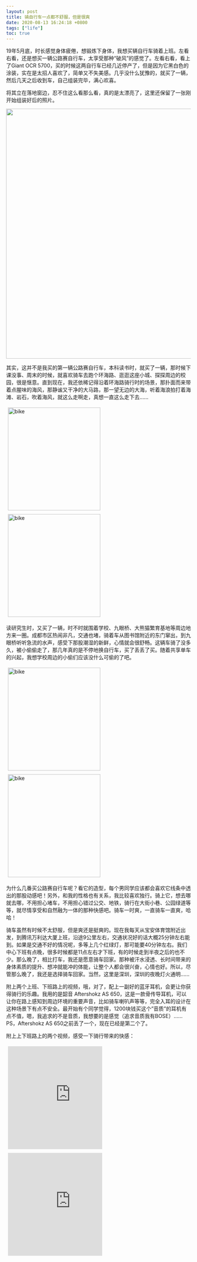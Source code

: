 ```yaml
---
layout: post  
title: 骑自行车一点都不舒服，但是很爽
date: 2020-08-13 16:24:18 +0800
tags: ["life"]
toc: true
---
```


<style type="text/css" rel="stylesheet">
/* Three image containers (use 25% for four, and 50% for two, etc) */
.column {
  float: left;
  width: 50%;
  padding: 5px;
}

/* Clear floats after image containers */
.row::after {
  content: "";
  clear: both;
  display: table;
}

.fixsize {
    width: 340px;
    height: 280px;
}

.fullsize {
    width: 680px;
}
</style>

19年5月底，时长感觉身体疲倦，想锻炼下身体，我想买辆自行车骑着上班。左看右看，还是想买一辆公路赛自行车，太享受那种“破风”的感觉了。左看右看，看上了Giant OCR 5700，买的时候这两自行车已经几近停产了，但是因为它黑白色的涂装，实在是太招人喜欢了，简单又不失美感。几乎没什么犹豫的，就买了一辆，然后几天之后收到车，自己组装完毕，满心欢喜。

将其立在落地窗边，忍不住这么看那么看，真的是太漂亮了，这里还保留了一张刚开始组装好后的照片。

<img src="/blog/assets/life/bike.jpg" class="fullsize"/>

其实，这并不是我买的第一辆公路赛自行车，本科读书时，就买了一辆，那时候下课没事、周末的时候，就喜欢骑车去跑个环海路、逛逛这座小城、探探周边的校园，很是惬意。直到现在，我还依稀记得沿着环海路骑行时的场景，那扑面而来带着点腥味的海风，那静谧又干净的大马路，那一望无边的大海，听着海浪拍打着海滩、岩石，吹着海风，就这么走啊走，真想一直这么走下去……

<div class="row">
  <div class="column">
    <img class="fixsize" src="/blog/assets/life/bike-2.jpg" alt="bike" style="width:100%">
  </div>
  <div class="column">
    <img class="fixsize" src="/blog/assets/life/bike-3.jpg" alt="bike" style="width:100%">
  </div>
</div>

读研究生时，又买了一辆，时不时就围着学校、九眼桥、大熊猫繁育基地等周边地方来一圈。成都市区热闹非凡，交通也堵，骑着车从图书馆附近的东门窜出，到九眼桥听听急流的水声，感受下那股潮湿的新鲜，心情就会很舒畅。这辆车骑了没多久，被小偷偷走了，那几年真的是不停地换自行车，买了丢丢了买。随着共享单车的兴起，我想学校周边的小偷们应该没什么可偷的了吧。

<div class="row">
  <div class="column">
    <img class="fixsize" src="/blog/assets/life/bike-5.jpg" alt="bike" style="width:100%">
  </div>
  <div class="column">
    <img class="fixsize" src="/blog/assets/life/bike-4.jpg" alt="bike" style="width:100%">
  </div>
</div>

为什么几番买公路赛自行车呢？看它的造型，每个男同学应该都会喜欢它线条中透出的那股动感吧！另外，和我的性格也有关系，我比较喜欢独行。骑上它，想去哪就去哪，不用担心堵车，不用担心错过公交、地铁，骑行在大街小巷、公园绿道等等，就尽情享受和自然融为一体的那种快感吧。骑车一时爽，一直骑车一直爽，哈哈！

骑车虽然有时候不太舒服，但是爽还是挺爽的。现在我每天从宝安体育馆附近出发，到腾讯万利达大厦上班，沿途9公里左右，交通状况好的话大概25分钟左右能到。如果是交通不好的情况呢，多等上几个红绿灯，那可能要40分钟左右。我们中心下班有点晚，很多时候都是11点左右才下班，有的时候走到半夜之后的也不少。那么晚了，相比打车，我还是愿意骑车回家。那种被汗水浸透、长时间带来的身体素质的提升、想冲就能冲的体能，让整个人都会很兴奋，心情也好。所以，尽管那么晚了，我还是选择骑车回家。当然，这里是深圳，深圳的夜晚灯火通明……

附上两个上班、下班路上的视频，哦，对了，配上一副好的蓝牙耳机，会更让你获得骑行的乐趣。我用的是韶音 Aftershokz AS 650，这是一款骨传导耳机，可以让你在路上感知到周边环境的重要声音，比如骑车喇叭声等等，完全入耳的设计在这种场景下有点不安全。最开始有个同学觉得，1200块钱买这个”音质”的耳机有点不值，嗯，我追求的不是音质，我想要的是感觉（追求音质我有BOSE）……PS，Aftershokz AS 650之前丢了一个，现在已经是第二个了。

附上上下班路上的两个视频，感受一下骑行带来的快感：

<div class="row">
  <div class="column">
    <iframe class="fixsize" src="https://www.youtube.com/embed/92ESzQfp0VI" frameborder="0" allow="accelerometer; autoplay; encrypted-media; gyroscope; picture-in-picture" allowfullscreen></iframe>
  </div>
  <div class="column">
    <iframe class="fixsize" src="https://www.youtube.com/embed/NbVSX_jaKoY" frameborder="0" allow="accelerometer; autoplay; encrypted-media; gyroscope; picture-in-picture" allowfullscreen></iframe>
  </div>
</div>



